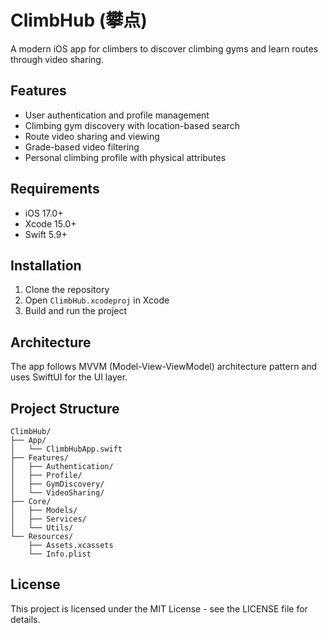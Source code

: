 # ClimbHub (攀点)

A modern iOS app for climbers to discover climbing gyms and learn routes through video sharing.

## Features

- User authentication and profile management
- Climbing gym discovery with location-based search
- Route video sharing and viewing
- Grade-based video filtering
- Personal climbing profile with physical attributes

## Requirements

- iOS 17.0+
- Xcode 15.0+
- Swift 5.9+

## Installation

1. Clone the repository
2. Open `ClimbHub.xcodeproj` in Xcode
3. Build and run the project

## Architecture

The app follows MVVM (Model-View-ViewModel) architecture pattern and uses SwiftUI for the UI layer.

## Project Structure

```
ClimbHub/
├── App/
│   └── ClimbHubApp.swift
├── Features/
│   ├── Authentication/
│   ├── Profile/
│   ├── GymDiscovery/
│   └── VideoSharing/
├── Core/
│   ├── Models/
│   ├── Services/
│   └── Utils/
└── Resources/
    ├── Assets.xcassets
    └── Info.plist
```

## License

This project is licensed under the MIT License - see the LICENSE file for details.